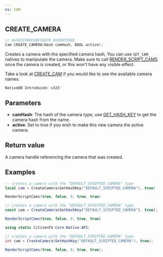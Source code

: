 ```yaml
---
ns: CAM
---
```

## CREATE_CAMERA

```c
// 0x5E3CF89C6BCCA67D 0x5D6739AE
Cam CREATE_CAMERA(Hash camHash, BOOL active);
```
Creates a camera with the specified camera hash, You can use `SET_CAM_` natives to manipulate the camera.
Make sure to call [RENDER_SCRIPT_CAMS](#_0x07E5B515DB0636FC) once the camera is created, or this won't have any visible effect.

Take a look at [CREATE_CAM](#_0xC3981DCE61D9E13F) if you would like to see the available camera names.

```
NativeDB Introduced: v323
```

## Parameters
* **camHash**: The hash of the camera type, use [GET_HASH_KEY](#_0xD24D37CC275948CC) to get the camera hash from the name.
* **active**: Set to true if you wish to make this new camera the active camera.

## Return value
A camera handle referencing the camera that was created.



## Examples
```lua
-- creates a camera with the "DEFAULT_SCRIPTED_CAMERA" type
local cam = CreateCamera(GetHashKey("DEFAULT_SCRIPTED_CAMERA"), true)

RenderScriptCams(true, false, 0, true, true)
```

```js
// creates a camera with the "DEFAULT_SCRIPTED_CAMERA" type
const cam = CreateCamera(GetHashKey("DEFAULT_SCRIPTED_CAMERA"), true);

RenderScriptCams(true, false, 0, true, true)
```

```cs
using static CitizenFX.Core.Native.API;

// creates a camera with the "DEFAULT_SCRIPTED_CAMERA" type
int cam = CreateCamera(GetHashKey("DEFAULT_SCRIPTED_CAMERA"), true);

RenderScriptCams(true, false, 0, true, true);
```
